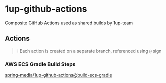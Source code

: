 # 1up-github-actions
Composite GitHub Actions used as shared builds by 1up-team

## Actions
> ℹ️ Each action is created on a separate branch, referenced using `@` sign

### AWS ECS Gradle Build Steps
[spring-media/1up-github-actions@build-ecs-gradle](https://github.com/spring-media/1up-github-actions/blob/build-ecs-gradle/action.yml)
